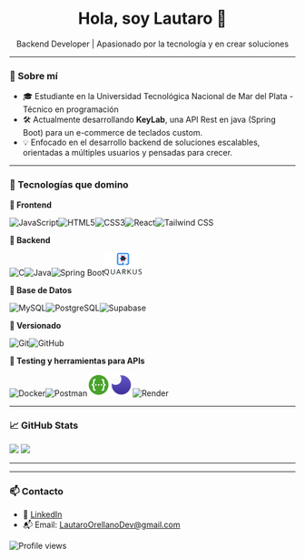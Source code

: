 <h1 align="center">Hola, soy Lautaro 👋</h1>
<p align="center">
  Backend Developer | Apasionado por la tecnología y en crear soluciones
</p>

---

### 🧠 Sobre mí

- 🎓 Estudiante en la Universidad Tecnológica Nacional de Mar del Plata - Técnico  en programación
- 🛠️ Actualmente desarrollando **KeyLab**, una API Rest en java (Spring Boot) para un e-commerce de teclados custom.
- 💡 Enfocado en el desarrollo backend de soluciones escalables, orientadas a múltiples usuarios y pensadas para crecer.

---

### 🧰 Tecnologías que domino

<p align="left">
  
**🎨 Frontend**

<img src="https://cdn.jsdelivr.net/gh/devicons/devicon/icons/javascript/javascript-original.svg" style="height:40px;" alt="JavaScript"/><img src="https://cdn.jsdelivr.net/gh/devicons/devicon/icons/html5/html5-original.svg" style="height:40px;" alt="HTML5"/><img src="https://cdn.jsdelivr.net/gh/devicons/devicon/icons/css3/css3-original.svg" style="height:40px;" alt="CSS3"/><img src="https://cdn.jsdelivr.net/gh/devicons/devicon/icons/react/react-original.svg" style="height:40px;" alt="React"/><img src="https://www.vectorlogo.zone/logos/tailwindcss/tailwindcss-icon.svg" style="height:40px;" alt="Tailwind CSS"/>
  
**🧠 Backend**

<img src="https://cdn.jsdelivr.net/gh/devicons/devicon/icons/c/c-original.svg" style="height:40px;" alt="C"/><img src="https://cdn.jsdelivr.net/gh/devicons/devicon/icons/java/java-original.svg" style="height:40px;" alt="Java"/><img src="https://cdn.jsdelivr.net/gh/devicons/devicon/icons/spring/spring-original.svg" style="height:40px;" alt="Spring Boot"/><img src="assets/quarkus.svg" style="height:40px;" alt="Quarkus"/>

**💾 Base de Datos**

<img src="https://cdn.jsdelivr.net/gh/devicons/devicon/icons/mysql/mysql-original.svg" style="height:40px;" alt="MySQL"/><img src="https://cdn.jsdelivr.net/gh/devicons/devicon/icons/postgresql/postgresql-original.svg" style="height:40px;" alt="PostgreSQL"/><img src="https://cdn.jsdelivr.net/gh/devicons/devicon/icons/supabase/supabase-original.svg" style="height:40px;" alt="Supabase"/>

**🧾 Versionado**

<img src="https://cdn.jsdelivr.net/gh/devicons/devicon/icons/git/git-original.svg" style="height:40px;" alt="Git"/><img src="https://cdn.jsdelivr.net/gh/devicons/devicon/icons/github/github-original.svg" style="height:40px;" alt="GitHub"/>

**🧪 Testing y herramientas para APIs**

<img src="https://cdn.jsdelivr.net/gh/devicons/devicon/icons/docker/docker-original.svg" style="height:40px;" alt="Docker"/><img src="https://cdn.jsdelivr.net/gh/devicons/devicon/icons/postman/postman-original.svg" style="height:40px;" alt="Postman"/><img src="assets/swagger.svg" style="height:40px;" alt="Swagger"/><img src="assets/insomnia.svg" style="height:40px;" alt="Insomnia"/><img src="https://raw.githubusercontent.com/danielcranney/readme-generator/main/public/icons/skills/render.svg" style="height:40px;" alt="Render"/>
</p>


---

### 📈 GitHub Stats

<p align="left">
  <img src="https://github-readme-stats.vercel.app/api?username=LautaroOrellano&show_icons=true&theme=github_dark" style="height:100px"/>
  <img src="https://github-readme-stats.vercel.app/api/top-langs/?username=LautaroOrellano&layout=compact&theme=github_dark" style="height:100px"/>
</p>

---

---

### 📫 Contacto

- 💼 [LinkedIn](https://www.linkedin.com/in/LautaroOrellano)
- 📬 Email: LautaroOrellanoDev@gmail.com

![Profile views](https://komarev.com/ghpvc/?username=LautaroOrellano&color=blueviolet&style=plastic)


